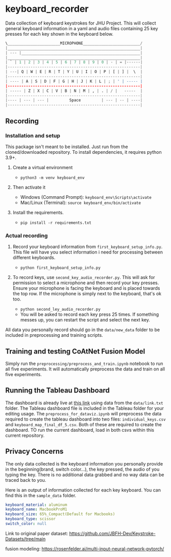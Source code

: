 # keyboard_recorder
Data collection of keyboard keystrokes for JHU Project. This will collect general keyboard information in a yaml and audio files containing 25 key presses for each key shown in the keyboard below. 

```python
\_______________________MICROPHONE_________________________/
|__________________________________________________________|
| --- |____________________________________________________|
|__________________________________________________________|
| ` | 1 | 2 | 3 | 4 | 5 | 6 | 7 | 8 | 9 | 0 | - | = |------|
|----------------------------------------------------------|
| ---| Q | W | E | R | T | Y | U | I | O | P | [ | ] |  \  |
|----------------------------------------------------------|
| ---- | A | S | D | F | G | H | J | K | L | ; | ' | ----- |
|----------------------------------------------------------|
| ----- | Z | X | C | V | B | N | M | , | . | / |   -----  |
|----------------------------------------------------------|
|---- | --- | --- |         Space         | --- | -- | ----|
|----------------------------------------------------------|
```

## Recording
### Installation and setup
This package isn't meant to be installed. Just run from the cloned/downloaded repository. To install dependencies, it requires python 3.9+.

1. Create a virtual environment
    - `python3 -m venv keyboard_env`

2. Then activate it
    - Windows (Command Prompt): `keyboard_env\Scripts\activate`
    - Mac/Linux (Terminal): `source keyboard_env/bin/activate`

3. Install the requirements.
    - `pip install -r requirements.txt`

### Actual recording
1. Record your keyboard information from `first_keyboard_setup_info.py`. This file will have you select information i need for processing between different keyboards.
    * `python first_keyboard_setup_info.py`

2. To record keys, use `second_key_audio_recorder.py`. This will ask for permission to select a microphone and then record your key presses. Ensure your microphone is facing the keyboard and is placed towards the top row. If the microphone is simply next to the keyboard, that's ok too.
    * `python second_ley_audio_recorder.py`
    * You will be asked to record each key press 25 times. If something messes up, you can restart the script and select the next key.

All data you personally record should go in the `data/new_data` folder to be included in preprocessing and training scripts.

## Training and testing CoAtNet Fusion Model

Simply run the `preprocessing/preprocess_and_train.ipynb` notebook to run all five experiments. It will automatically preprocess the data and train on all five experiments.

## Running the Tableau Dashboard

The dashboard is already live at [this link](https://public.tableau.com/app/profile/basem.saleh/viz/KeyboardDashboard/Dashboard1) using data from the `data/link.txt` folder. The Tableau dashboard file is included in the Tableau folder for your editing usage. The `preprocess_for_dataviz.ipynb` will preprocess the data required to create the tableau dashboard into two files: `individual_keys.csv` and `keyboard_map_final_df_5.csv`. Both of these are required to create the dashboard. TO run the current dashboard, load in both csvs within this current repository.

## Privacy Concerns

The only data collected is the keyboard information you personally provide in the beginning(brand, switch color...), the key pressed, the audio of you typing the key. There is no additional data grabbed and no way data can be traced back to you.

Here is an output of information collected for each key keyboard. You can find this in the `sample_data` folder.

```yaml
keyboard_material: aluminum
keyboard_name: MacbookProM1
keyboard_size: 65%_Compact(Default for Macbooks)
keyboard_type: scissor
switch_color: null
```

Link to original paper dataset: https://github.com/JBFH-Dev/Keystroke-Datasets/tree/main

fusion modeling: https://rosenfelder.ai/multi-input-neural-network-pytorch/